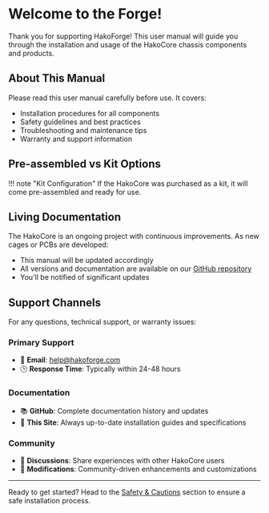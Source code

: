 # Welcome to the Forge!

Thank you for supporting HakoForge! This user manual will guide you through the installation and usage of the HakoCore chassis components and products.

## About This Manual

Please read this user manual carefully before use. It covers:

- Installation procedures for all components
- Safety guidelines and best practices
- Troubleshooting and maintenance tips
- Warranty and support information

## Pre-assembled vs Kit Options

!!! note "Kit Configuration"
    If the HakoCore was purchased as a kit, it will come pre-assembled and ready for use.

## Living Documentation

The HakoCore is an ongoing project with continuous improvements. As new cages or PCBs are developed:

- This manual will be updated accordingly
- All versions and documentation are available on our [GitHub repository](https://github.com/hakoforge)
- You'll be notified of significant updates

## Support Channels

For any questions, technical support, or warranty issues:

### Primary Support
- 📧 **Email**: [help@hakoforge.com](mailto:help@hakoforge.com)
- 🕒 **Response Time**: Typically within 24-48 hours

### Documentation
- 📚 **GitHub**: Complete documentation history and updates
- 📖 **This Site**: Always up-to-date installation guides and specifications

### Community
- 💬 **Discussions**: Share experiences with other HakoCore users
- 🔧 **Modifications**: Community-driven enhancements and customizations

---

Ready to get started? Head to the [Safety & Cautions](../cautions/) section to ensure a safe installation process.